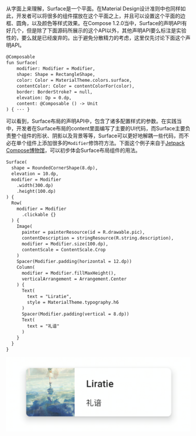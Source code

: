 从字面上来理解，Surface是一个平面。在Material Design设计准则中也同样如此，开发者可以将很多的组件摆放在这个平面之上，并且可以设置这个平面的边框、圆角，以及颜色等样式效果。在Compose 1.2.0当中，Surface的声明API有好几个，但是除了下面源码所展示的这个API以外，其他声明API要么标注是实验性的，要么就是已经废弃的。出于避免分散精力的考虑，这里仅先讨论下面这个声明API。

```
@Composable
fun Surface(
    modifier: Modifier = Modifier,
    shape: Shape = RectangleShape,
    color: Color = MaterialTheme.colors.surface,
    contentColor: Color = contentColorFor(color),
    border: BorderStroke? = null,
    elevation: Dp = 0.dp,
    content: @Composable () -> Unit
) { ··· }
```

可以看到，Surface布局的声明API中，包含了诸多配置样式的参数。在实践当中，开发者在Surface布局的content里面编写了主要的UI代码，而Surface主要负责整个组件的形状、阴影以及背景等等，Surface可以更好地解耦一些代码，而不必在单个组件上添加很多的`Modifier`修饰符方法。下面这个例子来自于[Jetpack Compose博物馆](https://compose.funnysaltyfish.fun/docs/layout/surface)，可以初步体会Surface布局组件的用法。

```
Surface(
  shape = RoundedCornerShape(8.dp),
  elevation = 10.dp,
  modifier = Modifier
    .width(300.dp)
    .height(100.dp)
) {
  Row(
    modifier = Modifier
      .clickable {}
  ) {
    Image(
      painter = painterResource(id = R.drawable.pic),
      contentDescription = stringResource(R.string.description),
      modifier = Modifier.size(100.dp),
      contentScale = ContentScale.Crop
    )
    Spacer(Modifier.padding(horizontal = 12.dp))
    Column(
      modifier = Modifier.fillMaxHeight(),
      verticalArrangement = Arrangement.Center
    ) {
      Text(
        text = "Liratie",
        style = MaterialTheme.typography.h6
      )
      Spacer(Modifier.padding(vertical = 8.dp))
      Text(
        text = "礼谙"
      )
    }
  }
}
```

![](pics/compose11.png)